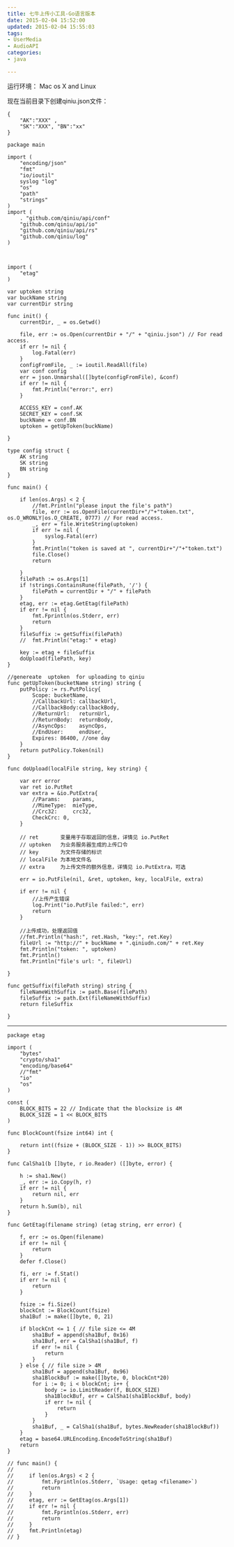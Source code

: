 ```yaml
---
title: 七牛上传小工具-Go语言版本
date: 2015-02-04 15:52:00
updated: 2015-02-04 15:55:03
tags: 
- UserMedia
- AudioAPI
categories: 
- java

---
```

运行环境： Mac os X and Linux 

现在当前目录下创建qiniu.json文件：

    {
        "AK":"XXX" ,
        "SK":"XXX", "BN":"xx"
    }


<!--more-->


    package main
     
    import (
        "encoding/json"
        "fmt"
        "io/ioutil"
        syslog "log"
        "os"
        "path"
        "strings"
    )
    import (
        . "github.com/qiniu/api/conf"
        "github.com/qiniu/api/io"
        "github.com/qiniu/api/rs"
        "github.com/qiniu/log"
    )
     


    import (
        "etag"
    )
     
    var uptoken string
    var buckName string
    var currentDir string
     
    func init() {
        currentDir, _ = os.Getwd()
     
        file, err := os.Open(currentDir + "/" + "qiniu.json") // For read access.
        if err != nil {
            log.Fatal(err)
        }
        configFromFile, _ := ioutil.ReadAll(file)
        var conf config
        err = json.Unmarshal([]byte(configFromFile), &conf)
        if err != nil {
            fmt.Println("error:", err)
        }
     
        ACCESS_KEY = conf.AK
        SECRET_KEY = conf.SK
        buckName = conf.BN
        uptoken = getUpToken(buckName)
     
    }
     
    type config struct {
        AK string
        SK string
        BN string
    }
     
    func main() {
     
        if len(os.Args) < 2 {
            //fmt.Println("please input the file's path")
            file, err := os.OpenFile(currentDir+"/"+"token.txt", os.O_WRONLY|os.O_CREATE, 0777) // For read access.
            _, err = file.WriteString(uptoken)
            if err != nil {
                syslog.Fatal(err)
            }
            fmt.Println("token is saved at ", currentDir+"/"+"token.txt")
            file.Close()
            return
     
        }
        filePath := os.Args[1]
        if !strings.ContainsRune(filePath, '/') {
            filePath = currentDir + "/" + filePath
        }
        etag, err := etag.GetEtag(filePath)
        if err != nil {
            fmt.Fprintln(os.Stderr, err)
            return
        }
        fileSuffix := getSuffix(filePath)
        //  fmt.Println("etag:" + etag)
     
        key := etag + fileSuffix
        doUpload(filePath, key)
    }
     
    //genereate  uptoken  for uploading to qiniu
    func getUpToken(bucketName string) string {
        putPolicy := rs.PutPolicy{
            Scope: bucketName,
            //CallbackUrl: callbackUrl,
            //CallbackBody:callbackBody,
            //ReturnUrl:   returnUrl,
            //ReturnBody:  returnBody,
            //AsyncOps:    asyncOps,
            //EndUser:     endUser,
            Expires: 86400, //one day
        }
        return putPolicy.Token(nil)
    }
     
    func doUpload(localFile string, key string) {
     
        var err error
        var ret io.PutRet
        var extra = &io.PutExtra{
            //Params:    params,
            //MimeType:  mieType,
            //Crc32:     crc32,
            CheckCrc: 0,
        }
     
        // ret       变量用于存取返回的信息，详情见 io.PutRet
        // uptoken   为业务服务器生成的上传口令
        // key       为文件存储的标识
        // localFile 为本地文件名
        // extra     为上传文件的额外信息，详情见 io.PutExtra，可选
     
        err = io.PutFile(nil, &ret, uptoken, key, localFile, extra)
     
        if err != nil {
            //上传产生错误
            log.Print("io.PutFile failed:", err)
            return
        }
     
        //上传成功，处理返回值
        //fmt.Println("hash:", ret.Hash, "key:", ret.Key)
        fileUrl := "http://" + buckName + ".qiniudn.com/" + ret.Key
        fmt.Println("token: ", uptoken)
        fmt.Println()
        fmt.Println("file's url: ", fileUrl)
     
    }
     
    func getSuffix(filePath string) string {
        fileNameWithSuffix := path.Base(filePath)
        fileSuffix := path.Ext(fileNameWithSuffix)
        return fileSuffix
     
    }

----

    package etag
     
    import (
        "bytes"
        "crypto/sha1"
        "encoding/base64"
        //"fmt"
        "io"
        "os"
    )
     
    const (
        BLOCK_BITS = 22 // Indicate that the blocksize is 4M
        BLOCK_SIZE = 1 << BLOCK_BITS
    )
     
    func BlockCount(fsize int64) int {
     
        return int((fsize + (BLOCK_SIZE - 1)) >> BLOCK_BITS)
    }
     
    func CalSha1(b []byte, r io.Reader) ([]byte, error) {
     
        h := sha1.New()
        _, err := io.Copy(h, r)
        if err != nil {
            return nil, err
        }
        return h.Sum(b), nil
    }
     
    func GetEtag(filename string) (etag string, err error) {
     
        f, err := os.Open(filename)
        if err != nil {
            return
        }
        defer f.Close()
     
        fi, err := f.Stat()
        if err != nil {
            return
        }
     
        fsize := fi.Size()
        blockCnt := BlockCount(fsize)
        sha1Buf := make([]byte, 0, 21)
     
        if blockCnt <= 1 { // file size <= 4M
            sha1Buf = append(sha1Buf, 0x16)
            sha1Buf, err = CalSha1(sha1Buf, f)
            if err != nil {
                return
            }
        } else { // file size > 4M
            sha1Buf = append(sha1Buf, 0x96)
            sha1BlockBuf := make([]byte, 0, blockCnt*20)
            for i := 0; i < blockCnt; i++ {
                body := io.LimitReader(f, BLOCK_SIZE)
                sha1BlockBuf, err = CalSha1(sha1BlockBuf, body)
                if err != nil {
                    return
                }
            }
            sha1Buf, _ = CalSha1(sha1Buf, bytes.NewReader(sha1BlockBuf))
        }
        etag = base64.URLEncoding.EncodeToString(sha1Buf)
        return
    }
     
    // func main() {
    //
    //     if len(os.Args) < 2 {
    //         fmt.Fprintln(os.Stderr, `Usage: qetag <filename>`)
    //         return
    //     }
    //     etag, err := GetEtag(os.Args[1])
    //     if err != nil {
    //         fmt.Fprintln(os.Stderr, err)
    //         return
    //     }
    //     fmt.Println(etag)
    // }